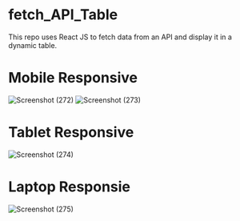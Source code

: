 # fetch_API_Table
This repo uses React JS to fetch data from an API and display it in a dynamic table.

#  Mobile Responsive
![Screenshot (272)](https://github.com/harshsinghmumbai/fetch_API-table/assets/145204222/fb5bfde1-6f66-4fb2-8072-c2382b65d4df)
![Screenshot (273)](https://github.com/harshsinghmumbai/fetch_API-table/assets/145204222/f7fe9d22-0afb-4d01-b754-04918c386fd1)

# Tablet Responsive
![Screenshot (274)](https://github.com/harshsinghmumbai/fetch_API-table/assets/145204222/a1fd4e1c-617f-4563-990a-7090f63c1692)

# Laptop Responsie 
![Screenshot (275)](https://github.com/harshsinghmumbai/fetch_API-table/assets/145204222/9c474bf6-3af8-48b8-8531-9245bc121e38)
